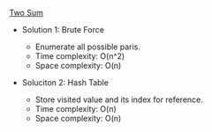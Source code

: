 [Two Sum](https://leetcode.com/problems/two-sum/)  

- Solution 1: Brute Force  
    - Enumerate all possible paris.
    - Time complexity: O(n^2)  
    - Space complexity: O(n)  

- Soluciton 2: Hash Table  
    - Store visited value and its index for reference.
    - Time complexity: O(n)  
    - Space complexity: O(n)  